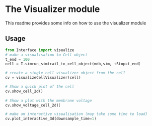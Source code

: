 # The Visualizer module
This readme provides some info on how to use the visualizer module

## Usage
```python
from Interface import visualize
# make a visualisation to Cell object
t_end = 100
cell = I.simrun_simtrail_to_cell_object(mdb,sim, tStop=t_end)

# create a single cell visualizer object from the cell
cv = visualizeCellVisualizer(cell)

# Show a quick plot of the cell
cv.show_cell_2d()
        
# Show a plot with the membrane voltage
cv.show_voltage_cell_2d()

# make an interactive visualisation (may take some time to load)
cv.plot_interactive_3d(downsample_time=1)
```